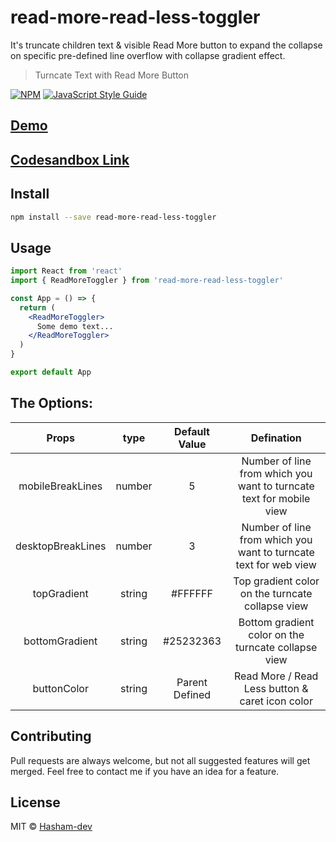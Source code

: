 # read-more-read-less-toggler

It's truncate children text & visible Read More button to expand the collapse on specific pre-defined line overflow with collapse gradient effect.

> Turncate Text with Read More Button

[![NPM](https://img.shields.io/npm/v/read-more-read-less-toggler.svg)](https://www.npmjs.com/package/read-more-read-less-toggler) [![JavaScript Style Guide](https://img.shields.io/badge/code_style-standard-brightgreen.svg)](https://standardjs.com)

## [Demo](https://hasham-dev.github.io/read-more-read-less-toggler/)

## [Codesandbox Link](https://codesandbox.io/s/read-more-read-less-toggler-demo-s22iu?file=/src/App.js)

## Install

```bash
npm install --save read-more-read-less-toggler
```

## Usage

```jsx
import React from 'react'
import { ReadMoreToggler } from 'read-more-read-less-toggler'

const App = () => {
  return (
    <ReadMoreToggler>
      Some demo text...
    </ReadMoreToggler>
  )
}

export default App
```

## The Options:


|     Props        |  type   | Default Value |                       Defination                       |
| :-----------:    | :-----: | :-----------: | :----------------------------------------------------: |
| mobileBreakLines | number  |  5  |Number of line from which you want to turncate text for mobile view     |
|desktopBreakLines | number  |  3  |Number of line from which you want to turncate text for web view |
|   topGradient    | string  |#FFFFFF|Top gradient color on the turncate collapse view      |
| bottomGradient   | string  |#25232363|Bottom gradient color on the turncate collapse view  |
|   buttonColor    | string  |Parent Defined|Read More / Read Less button & caret icon color    |


## Contributing

Pull requests are always welcome, but not all suggested features will get merged. Feel free to contact me if you have an idea for a feature.

## License

MIT © [Hasham-dev](https://github.com/Hasham-dev)
